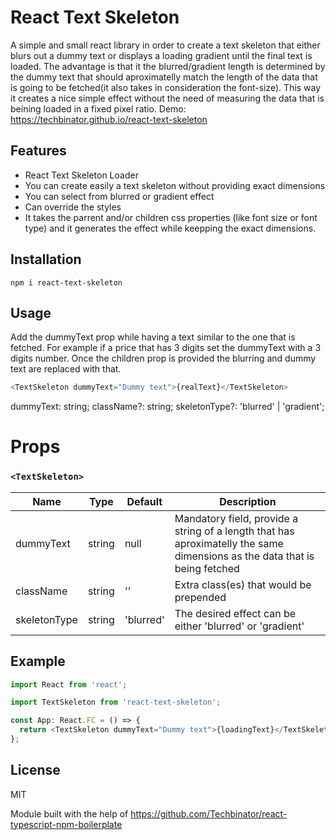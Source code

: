 # React Text Skeleton

A simple and small react library in order to create a text skeleton that either blurs out a dummy text or displays a loading gradient until the final text is loaded. The advantage is that it the blurred/gradient length is determined by the dummy text that should aproximatelly match the length of the data that is going to be fetched(it also takes in consideration the font-size). This way it creates a nice simple effect without the need of measuring the data that is beining loaded in a fixed pixel ratio.
Demo: https://techbinator.github.io/react-text-skeleton

## Features

- React Text Skeleton Loader
- You can create easily a text skeleton without providing exact dimensions
- You can select from blurred or gradient effect
- Can override the styles
- It takes the parrent and/or children css properties (like font size or font type) and it generates the effect while keepping the exact dimensions.

## Installation

`npm i react-text-skeleton`

## Usage

Add the dummyText prop while having a text similar to the one that is fetched. For example if a price that has 3 digits set the dummyText with a 3 digits number. Once the children prop is provided the blurring and dummy text are replaced with that.

```js
<TextSkeleton dummyText="Dummy text">{realText}</TextSkeleton>
```

dummyText: string;
className?: string;
skeletonType?: 'blurred' | 'gradient';

# Props

### `<TextSkeleton>`

| Name         | Type   | Default   | Description                                                                                                                |
| ------------ | ------ | --------- | -------------------------------------------------------------------------------------------------------------------------- |
| dummyText    | string | null      | Mandatory field, provide a string of a length that has aproximatelly the same dimensions as the data that is being fetched |
| className    | string | ''        | Extra class(es) that would be prepended                                                                                    |
| skeletonType | string | 'blurred' | The desired effect can be either 'blurred' or 'gradient'                                                                   |

## Example

```js
import React from 'react';

import TextSkeleton from 'react-text-skeleton';

const App: React.FC = () => {
  return <TextSkeleton dummyText="Dummy text">{loadingText}</TextSkeleton>;
};
```

## License

MIT

Module built with the help of https://github.com/Techbinator/react-typescript-npm-boilerplate
